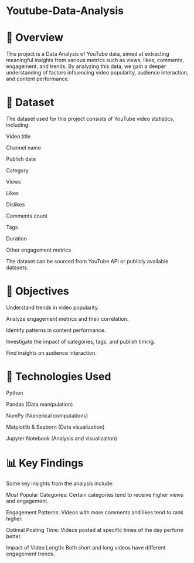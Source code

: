 # Youtube-Data-Analysis

# 📌 Overview

This project is a Data Analysis of YouTube data, aimed at extracting meaningful insights from various metrics such as views, likes, comments, engagement, and trends. 
By analyzing this data, we gain a deeper understanding of factors influencing video popularity, audience interaction, and content performance.

# 📂 Dataset

The dataset used for this project consists of YouTube video statistics, including:

Video title

Channel name

Publish date

Category

Views

Likes

Dislikes

Comments count

Tags

Duration

Other engagement metrics

The dataset can be sourced from YouTube API or publicly available datasets.

# 🎯 Objectives

Understand trends in video popularity.

Analyze engagement metrics and their correlation.

Identify patterns in content performance.

Investigate the impact of categories, tags, and publish timing.

Find insights on audience interaction.

# 🔧 Technologies Used

Python

Pandas (Data manipulation)

NumPy (Numerical computations)

Matplotlib & Seaborn (Data visualization)

Jupyter Notebook (Analysis and visualization)

# 📊 Key Findings

Some key insights from the analysis include:

Most Popular Categories: Certain categories tend to receive higher views and engagement.

Engagement Patterns: Videos with more comments and likes tend to rank higher.

Optimal Posting Time: Videos posted at specific times of the day perform better.

Impact of Video Length: Both short and long videos have different engagement trends.

